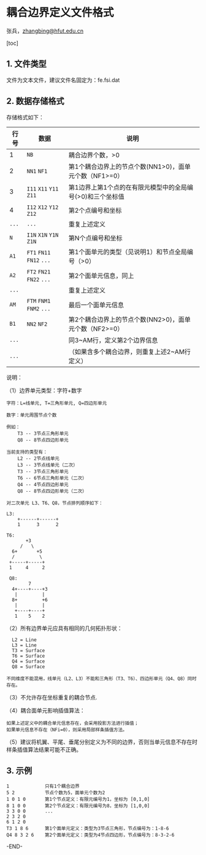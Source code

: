 # 耦合边界定义文件格式

张兵，zhangbing@hfut.edu.cn

[toc]

## 1. 文件类型

文件为文本文件，建议文件名固定为：fe.fsi.dat

## 2. 数据存储格式

存储格式如下：

行号 |数据                      |说明
|--- | ---                      | --- |
1    |`NB`                      |耦合边界个数，>0
2    |`NN1`  `NF1`              |第1个耦合边界上的节点个数(NN1>0)，面单元个数（NF1>=0）
3    |`I11` `X11` `Y11` `Z11`   |第1边界上第1个点的在有限元模型中的全局编号(>0)和三个坐标值
4    |`I12` `X12` `Y12` `Z12`   |第2个点编号和坐标
`...`|`...`                     |重复上述定义
`N`  |`I1N` `X1N` `Y1N` `Z1N`   |第N个点编号和坐标
`A1` |`FT1` `FN11` `FN12` `...` |第1个面单元的类型（见说明1）和节点全局编号（>0）
`A2` |`FT2` `FN21` `FN22` `...` |第2个面单元信息，同上
`...`|                          |重复上述定义
`AM` |`FTM` `FNM1` `FNM2` `...` |最后一个面单元信息
`B1` |`NN2`  `NF2`              |第2个耦合边界上的节点个数(NN2>0)，面单元个数（NF2>=0）
`...`|                          |同3~AM行，定义第2个边界信息
`...`|                          | （如果含多个耦合边界，则重复上述2~AM行定义）


说明：

（1）边界单元类型：字符+数字

    字符：L=线单元, T=三角形单元, Q=四边形单元

    数字：单元周围节点个数
    
    例如：
        T3 -- 3节点三角形单元
        Q8 -- 8节点四边形单元
          
    当前支持的类型有：
        L2 -- 2节点线单元
        L3 -- 3节点线单元（二次）
        T3 -- 3节点三角形单元
        T6 -- 6节点三角形单元（二次）
        Q4 -- 4节点四边形单元
        Q8 -- 8节点四边形单元（二次）
    
    对二次单元 L3、T6、Q8，节点排列顺序如下：
    
    L3:
        +------+------+
        1      3      2
    
    T6:
           +3
         /   \
      6+       +5
      /         \
     +-----+-----+
     1     4     2
     
     Q8:
            7
      4+----+----+3
       |         |
      8+         +6
       |         |
       +----+----+
       1    5    2
 
（2）所有边界单元应具有相同的几何拓扑形状：

      L2 = Line
      L3 = Line
      T3 = Surface
      T6 = Surface
      Q4 = Surface
      Q8 = Surface

    不同维度不能混用，线单元（L2、L3）不能和三角形（T3、T6）、四边形单元（Q4、Q8）同时存在。

（3）不允许存在坐标重复的耦合节点.

（4）耦合面单元影响插值算法：

    如果上述定义中的耦合单元信息存在，会采用投影方法进行插值；
    如果单元信息不存在（NFi=0），则采用局部样条插值方法。

（5）建议将机翼、平尾、垂尾分别定义为不同的边界，否则当单元信息不存在时样条插值算法结果可能不正确。

## 3. 示例

```
1             只有1个耦合边界
5 2           节点个数为5，面单元个数为2
1 0 1 0       第1个节点定义：有限元编号为1，坐标为 [0,1,0]
8 1 0 0       第2个节点定义：有限元编号为8，坐标为 [1,0,0]
3 3 0 0       ...
2 3 2 0
6 1 2 0
T3 1 8 6      第1个面单元定义：类型为3节点三角形，节点编号为：1-8-6
Q4 8 3 2 6    第2个面单元定义：类型为4节点四边形，节点编号为：8-3-2-6
```

-END-
